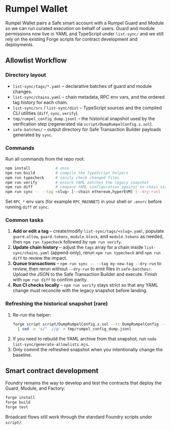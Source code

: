 # Rumpel Wallet

Rumpel Wallet pairs a Safe smart account with a Rumpel Guard and Module so we can run curated execution on behalf of users. Guard and module permissions now live in YAML and TypeScript under `list-sync/` and we still rely on the existing Forge scripts for contract development and deployments.

## Allowlist Workflow

### Directory layout
- `list-sync/tags/*.yaml` – declarative batches of guard and module changes.
- `list-sync/chains.yaml` – chain metadata, RPC env vars, and the ordered tag history for each chain.
- `list-sync/src` / `list-sync/dist` – TypeScript sources and the compiled CLI utilities (`diff`, `sync`, `verify`).
- `tmp/rumpel_config_dump.jsonl` – the historical snapshot used by the verification step (regenerated via `script/DumpRumpelConfig.s.sol`).
- `safe-batches/` – output directory for Safe Transaction Builder payloads generated by `sync`.

### Commands
Run all commands from the repo root:

```bash
npm install           # once
npm run build         # compile the TypeScript helpers
npm run typecheck     # sanity check changed files
npm run verify        # ensure YAML matches the legacy snapshot
npm run diff          # compare YAML configuration against on-chain state
npm run sync -- --tag <slug> [--chain ethereum,hyperEVM] [--dry-run]
```

Set `RPC_*` env vars (for example `RPC_MAINNET`) in your shell or `.envrc` before running `diff` or `sync`.

### Common tasks
1. **Add or edit a tag** – create/modify `list-sync/tags/<slug>.yaml`, populate `guard.allow`, `guard.tokens`, `module.block`, and `module.tokens` as needed, then `npm run typecheck` followed by `npm run verify`.
2. **Update chain history** – adjust the `tags` array for a chain inside `list-sync/chains.yaml` (append-only), rerun `npm run typecheck` and `npm run diff` to review the impact.
3. **Queue transactions** – `npm run sync -- --tag my-new-tag --dry-run` to review, then rerun without `--dry-run` to emit files in `safe-batches/`. Upload the JSON to the Safe Transaction Builder and execute. Finish with `npm run diff` to confirm parity.
4. **Run CI checks locally** – `npm run verify` stays strict so that any YAML change must reconcile with the legacy snapshot before landing.

### Refreshing the historical snapshot (rare)
1. Re-run the helper:
   ```bash
   forge script script/DumpRumpelConfig.s.sol --tc DumpRumpelConfig --sig "run()" \
     | sed -n 's/^  //p' > tmp/rumpel_config_dump.jsonl
   ```
2. If you need to rebuild the YAML archive from that snapshot, run `node list-sync/generate-allowlists.mjs`.
3. Only commit the refreshed snapshot when you intentionally change the baseline.

## Smart contract development

Foundry remains the way to develop and test the contracts that deploy the Guard, Module, and Factory:

```bash
forge install
forge build
forge test
```

Broadcast flows still work through the standard Foundry scripts under `script/`.
